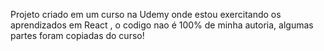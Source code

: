 Projeto criado em um curso na Udemy onde estou exercitando os aprendizados em React ,
o codigo nao é 100% de minha autoria, algumas partes foram copiadas do curso!
